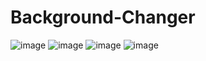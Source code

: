 # Background-Changer
![image](https://user-images.githubusercontent.com/59255420/229546972-9888169f-7954-4304-9679-5aa9897e3afb.png)
![image](https://user-images.githubusercontent.com/59255420/229547032-165b9e80-097d-412c-ae66-49ec26dccf2e.png)
![image](https://user-images.githubusercontent.com/59255420/229547082-3bf3af9b-1b39-40fe-9ac3-c0a4166a3180.png)
![image](https://user-images.githubusercontent.com/59255420/229547128-2b3858d2-e9e0-42a3-80dc-c31295e2bc0c.png)
